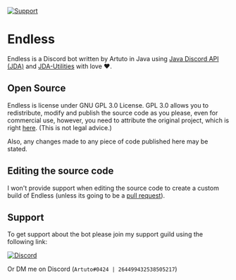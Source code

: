 [![Support](https://img.shields.io/discord/312776731704426496.svg)](https://discord.gg/CXKfYW3)

# Endless

Endless is a Discord bot written by Artuto in Java using [Java Discord API (JDA)](https://github.com/DV8FromTheWorld/JDA) and [JDA-Utilities](https://github.com/JDA-Applications/JDA-Utilities) with love ❤.

## Open Source

Endless is license under GNU GPL 3.0 License. GPL 3.0 allows you to redistribute, modify and publish the source code as you please, even for commercial use, however, you need to attribute the original project, which is right [here](https://github.com/EndlessBot/Endless). (This is not legal advice.)

Also, any changes made to any piece of code published here may be stated.

## Editing the source code

I won't provide support when editing the source code to create a custom build of Endless (unless its going to be a [pull request](https://github.com/EndlessBot/Endless/pulls)).

## Support

To get support about the bot please join my support guild using the following link:

[![Discord](https://canary.discordapp.com/api/guilds/312776731704426496/widget.png?style=banner2)](https://discord.gg/CXKfYW3)

Or DM me on Discord (```Artuto#0424 | 264499432538505217```)
